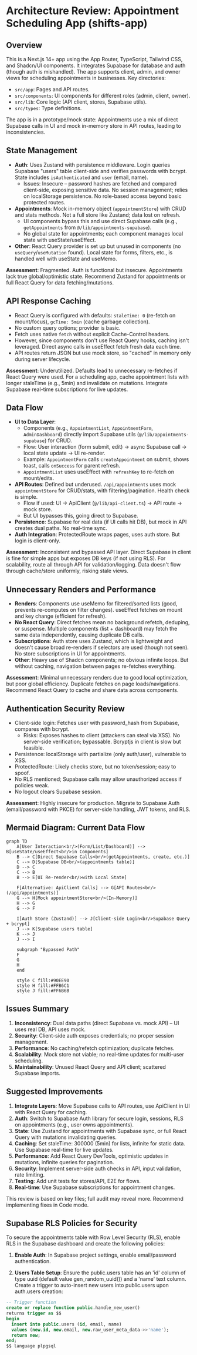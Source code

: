 # Architecture Review: Appointment Scheduling App (shifts-app)

## Overview

This is a Next.js 14+ app using the App Router, TypeScript, Tailwind CSS, and Shadcn/UI components. It integrates Supabase for database and auth (though auth is mishandled). The app supports client, admin, and owner views for scheduling appointments in businesses. Key directories:

- `src/app`: Pages and API routes.
- `src/components`: UI components for different roles (admin, client, owner).
- `src/lib`: Core logic (API client, stores, Supabase utils).
- `src/types`: Type definitions.

The app is in a prototype/mock state: Appointments use a mix of direct Supabase calls in UI and mock in-memory store in API routes, leading to inconsistencies.

## State Management

- **Auth**: Uses Zustand with persistence middleware. Login queries Supabase "users" table client-side and verifies passwords with bcrypt. State includes `isAuthenticated` and `user` (email, name).
  - Issues: Insecure – password hashes are fetched and compared client-side, exposing sensitive data. No session management; relies on localStorage persistence. No role-based access beyond basic protected routes.
- **Appointments**: Mock in-memory object (`appointmentStore`) with CRUD and stats methods. Not a full store like Zustand; data lost on refresh.
  - UI components bypass this and use direct Supabase calls (e.g., `getAppointments` from `@/lib/appointments-supabase`).
  - No global state for appointments; each component manages local state with useState/useEffect.
- **Other**: React Query provider is set up but unused in components (no `useQuery`/`useMutation` found). Local state for forms, filters, etc., is handled well with useState and useMemo.

**Assessment**: Fragmented. Auth is functional but insecure. Appointments lack true global/optimistic state. Recommend Zustand for appointments or full React Query for data fetching/mutations.

## API Response Caching

- React Query is configured with defaults: `staleTime: 0` (re-fetch on mount/focus), `gcTime: 5min` (cache garbage collection).
- No custom query options; provider is basic.
- Fetch uses native `fetch` without explicit Cache-Control headers.
- However, since components don't use React Query hooks, caching isn't leveraged. Direct async calls in useEffect fetch fresh data each time.
- API routes return JSON but use mock store, so "cached" in memory only during server lifecycle.

**Assessment**: Underutilized. Defaults lead to unnecessary re-fetches if React Query were used. For a scheduling app, cache appointment lists with longer staleTime (e.g., 5min) and invalidate on mutations. Integrate Supabase real-time subscriptions for live updates.

## Data Flow

- **UI to Data Layer**:
  - Components (e.g., `AppointmentList`, `AppointmentForm`, `AdminDashboard`) directly import Supabase utils (`@/lib/appointments-supabase`) for CRUD.
  - Flow: User interaction (form submit, edit) → async Supabase call → local state update → UI re-render.
  - Example: `AppointmentForm` calls `createAppointment` on submit, shows toast, calls `onSuccess` for parent refresh.
  - `AppointmentList` uses useEffect with `refreshKey` to re-fetch on mount/edits.
- **API Routes**: Defined but underused. `/api/appointments` uses mock `appointmentStore` for CRUD/stats, with filtering/pagination. Health check is simple.
  - Flow if used: UI → ApiClient (`@/lib/api-client.ts`) → API route → mock store.
  - But UI bypasses this, going direct to Supabase.
- **Persistence**: Supabase for real data (if UI calls hit DB), but mock in API creates dual paths. No real-time sync.
- **Auth Integration**: ProtectedRoute wraps pages, uses auth store. But login is client-only.

**Assessment**: Inconsistent and bypassed API layer. Direct Supabase in client is fine for simple apps but exposes DB keys (if not using RLS). For scalability, route all through API for validation/logging. Data doesn't flow through cache/store uniformly, risking stale views.

## Unnecessary Renders and Performance

- **Renders**: Components use useMemo for filtered/sorted lists (good, prevents re-computes on filter changes). useEffect fetches on mount and key change (efficient for refresh).
- **No React Query**: Direct fetches mean no background refetch, deduping, or suspense. Multiple components (list + dashboard) may fetch the same data independently, causing duplicate DB calls.
- **Subscriptions**: Auth store uses Zustand, which is lightweight and doesn't cause broad re-renders if selectors are used (though not seen). No store subscriptions in UI for appointments.
- **Other**: Heavy use of Shadcn components; no obvious infinite loops. But without caching, navigation between pages re-fetches everything.

**Assessment**: Minimal unnecessary renders due to good local optimization, but poor global efficiency. Duplicate fetches on page loads/navigations. Recommend React Query to cache and share data across components.

## Authentication Security Review

- Client-side login: Fetches user with password_hash from Supabase, compares with bcrypt.
  - Risks: Exposes hashes to client (attackers can steal via XSS). No server-side verification; bypassable. Bcryptjs in client is slow but feasible.
- Persistence: localStorage with partialize (only auth/user), vulnerable to XSS.
- ProtectedRoute: Likely checks store, but no token/session; easy to spoof.
- No RLS mentioned; Supabase calls may allow unauthorized access if policies weak.
- No logout clears Supabase session.

**Assessment**: Highly insecure for production. Migrate to Supabase Auth (email/password with PKCE) for server-side handling, JWT tokens, and RLS.

## Mermaid Diagram: Current Data Flow

```mermaid
graph TD
    A[User Interaction<br/>(Form/List/Dashboard)] --> B[useState/useEffect<br/>in Components]
    B --> C[Direct Supabase Calls<br/>(getAppointments, create, etc.)]
    C --> D[Supabase DB<br/>(appointments table)]
    D --> C
    C --> B
    B --> E[UI Re-render<br/>with Local State]
    
    F[Alternative: ApiClient Calls] --> G[API Routes<br/>(/api/appointments)]
    G --> H[Mock appointmentStore<br/>(In-Memory)]
    H --> G
    G --> F
    
    I[Auth Store (Zustand)] --> J[Client-side Login<br/>Supabase Query + bcrypt]
    J --> K[Supabase users table]
    K --> J
    J --> I
    
    subgraph "Bypassed Path"
    F
    G
    H
    end
    
    style C fill:#90EE90
    style H fill:#FFB6C1
    style J fill:#FF6B6B
```

## Issues Summary

1. **Inconsistency**: Dual data paths (direct Supabase vs. mock API) – UI uses real DB, API uses mock.
2. **Security**: Client-side auth exposes credentials; no proper session management.
3. **Performance**: No caching/refetch optimization; duplicate fetches.
4. **Scalability**: Mock store not viable; no real-time updates for multi-user scheduling.
5. **Maintainability**: Unused React Query and API client; scattered Supabase imports.

## Suggested Improvements

1. **Integrate Layers**: Move Supabase calls to API routes, use ApiClient in UI with React Query for caching.
2. **Auth**: Switch to Supabase Auth library for secure login, sessions, RLS on appointments (e.g., user owns appointments).
3. **State**: Use Zustand for appointments with Supabase sync, or full React Query with mutations invalidating queries.
4. **Caching**: Set staleTime: 300000 (5min) for lists, infinite for static data. Use Supabase real-time for live updates.
5. **Performance**: Add React Query DevTools, optimistic updates in mutations, infinite queries for pagination.
6. **Security**: Implement server-side auth checks in API, input validation, rate limiting.
7. **Testing**: Add unit tests for stores/API, E2E for flows.
8. **Real-time**: Use Supabase subscriptions for appointment changes.

This review is based on key files; full audit may reveal more. Recommend implementing fixes in Code mode.

## Supabase RLS Policies for Security

To secure the appointments table with Row Level Security (RLS), enable RLS in the Supabase dashboard and create the following policies:

1. **Enable Auth**: In Supabase project settings, enable email/password authentication.

2. **Users Table Setup**: Ensure the public.users table has an 'id' column of type uuid (default value gen_random_uuid()) and a 'name' text column. Create a trigger to auto-insert new users into public.users upon auth.users creation:

```sql
-- Trigger function
create or replace function public.handle_new_user()
returns trigger as $$
begin
  insert into public.users (id, email, name)
  values (new.id, new.email, new.raw_user_meta_data->>'name');
  return new;
end;
$$ language plpgsql
